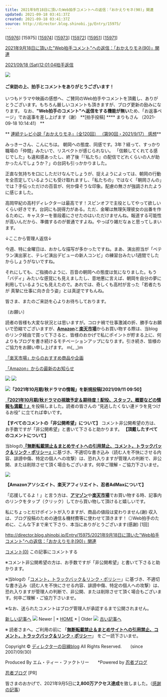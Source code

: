 ```yaml
---
title: 2021年9月18日に頂いたWeb拍手コメントへの返信：「おかえりモネ(90)」関連
updated: 2021-09-18 03:41:37Z
created: 2021-09-18 03:41:37Z
source: http://director.blog.shinobi.jp/Entry/15975/
---
```


[[15976](http://director.blog.shinobi.jp/Entry/15976/)] [15975] [[15974](http://director.blog.shinobi.jp/Entry/15974/)] [[15973](http://director.blog.shinobi.jp/Entry/15973/)] [[15972](http://director.blog.shinobi.jp/Entry/15972/)] [[15951](http://director.blog.shinobi.jp/Entry/15951/)] [[15971](http://director.blog.shinobi.jp/Entry/15971/)]

[2021年9月18日に頂いた"Web拍手コメント"への返信：「おかえりモネ(90)」関連](http://director.blog.shinobi.jp/Entry/15975/)

[2021/09/18 (Sat)12:01:04](http://director.blog.shinobi.jp/Date/20210918/)[拍手返信](http://director.blog.shinobi.jp/Category/35/)

![](http://blog.cnobi.jp/v1/blog/user/08129a6aa5c0172a4540c0e91490e391/1630404273)

#### ご来訪の上、拍手とコメントをありがとうございます！

いつもドラマや映画の感想へ、ご賛同のWeb拍手やコメントを頂戴し、ありがとうございます。もちろん厳しいコメントも頂きますが、ブログ更新の励みになります。
なお、**"Web拍手のコメント"へ返信をする機能が無い**ため、「お返事ページ」でお返事を差し上げます（謝）
**[拍手投稿] **** まりもさん （2021-09-18 10:14:41） **

**  [連続テレビ小説「おかえりモネ」〔全120回〕 （第90回・2021/9/17） 感想](http://director.blog.shinobi.jp/Entry/15971/)**

みっきーさん、こんにちは。 朝岡への態度、同感です。3年？経って、すっかり職場の「仲間」みたいで、リスペクトが感じられない。 「信頼してくれてる感じでした」も違和感あったし、終了後「『私たち』の配信でどれくらいの人が助かったんでしょうか？」の台詞も引っかかりました。

正直な気持ちを口にしただけなんでしょうが、捉えようによっては、朝岡の行動を全否定しているようにも受け取れますし、「私たちの」ではなく「朝岡さんの」では？手伝っただけの百音が、何か偉そうな印象。配慮の無さが強調されたように感じました。

高岡早紀の高村ディレクターは最高です！スピンオフで主役としてやって欲しいくらい好きです。台詞にも説得力がある。ただ、金曜は無理矢理彼女の出番を作るために、キャスターを普段着にさせたのはいただけませんね。報道する可能性が高いんだから、準備するのが普通ですよね。やっぱり雑だなぁと思ってしまいます。

↓ここから管理人返信↓

今週、特に金曜日は、おかしな描写が多かったですね。まあ、演出担当が「ベテラン演出家と、テレビ演出デビューの新人コンビ」の練習台みたい1週間でしたからしょうがないですね。

それにしても、ご指摘のように、百音の朝岡への態度は気になりました。もう「バディ」みたいな感覚にも見えましたし、意地悪に言えば、朝岡を自分の夢に利用しているようにも見えたので。あれでは、奇しくも高村が言った「若者たちが 真摯に仕事に向き合う姿」とは真逆ですもんね。

皆さま、またのご来訪を心よりお待ちしております。

〔お願い〕

読者の皆様も大変な状況とは思いますが。コロナ禍で仕事激減の折、勝手なお願いで恐縮でございますが、[**Amazon**](https://amzn.to/2vGEWIU)と[**楽天市場**](https://hb.afl.rakuten.co.jp/hgc/0b60d864.ef14bd71.0b60d865.ede5a12e/?pc=https%3A%2F%2Fwww.rakuten.co.jp%2F)からお買い物する際は、当blogのリンク経由で買って下さると、皆様のおかげで私にポイントが貯まる上に、何よりもブログを書き続けるモチベーションアップになります。引き続き、皆様のご協力をお願い申し上げます。 m(_ _)m

[「楽天市場」からのおすすめ商品や企画](https://hb.afl.rakuten.co.jp/hsc/0fccc294.f863e9af.152754ae.3f3abf23/?link_type=text&ut=eyJwYWdlIjoic2hvcCIsInR5cGUiOiJ0ZXh0IiwiY29sIjoxLCJjYXQiOiI1OCIsImJhbiI6IjQ5OTk2NiIsImFtcCI6ZmFsc2V9)

[「Amazon」からの最新のお知らせ](https://www.amazon.co.jp/ref=as_li_ss_tl?ie=UTF8&linkCode=ll2&tag=mtfacto-22&linkId=532edc049580d6f69398df7375658e4e&language=ja_JP)

[![](http://blog.cnobi.jp/v1/blog/user/08129a6aa5c0172a4540c0e91490e391/1603427123)](https://blogmura.com/profiles/10404994?p_cid=10404994)  [![](http://blog.cnobi.jp/v1/blog/user/08129a6aa5c0172a4540c0e91490e391/1446790126)](http://blog.with2.net/link.php?540343)

![](http://blog.cnobi.jp/v1/blog/user/08129a6aa5c0172a4540c0e91490e391/1631270073)**「2021年10月期/秋ドラマの情報」を新規投稿[2021/09/11 09:50】**

[**『2021年10月期/秋ドラマの視聴予定＆期待度！配役、スタッフ、概要などの情報も満載！』**](http://director.blog.shinobi.jp/Entry/15951/)を投稿しました。読者の皆さんの “見逃したくない連ドラを見つけるお役” に立てれば幸いです。

**【すべてのコメントの「非公開希望」について】**
コメント非公開希望の方は、お手数ですが「非公開希望」と書いて下さると助かります。
**【頂戴したすべてのコメントについて】**

当blogの[**『無断転載禁止＆まとめサイトへの引用禁止、コメント，トラックバック＆リンク・ポリシー』**](http://director.blog.shinobi.jp/Entry/2971/)に基づき、不適切な書き込み（読む人を不快にさせる内容、誹謗中傷、特定の個人への攻撃）は、恐れ入りますが管理人の判断で、非公開、または削除させて頂く場合もございます。何卒ご理解・ご協力下さいませ。

[![](https://blogparts.blogmura.com/parts_image/user/pv10404994.gif)](https://blogmura.com/profiles/10404994?p_cid=10404994)

**【Amazonアソシエイト、楽天アフィリエイト、忍者AdMaxについて】**

「応援してるよ！」と言う方は、[**アマゾン**](https://www.amazon.co.jp/ref=as_li_ss_tl?ie=UTF8&linkCode=ll2&tag=mtfacto-22&linkId=532edc049580d6f69398df7375658e4e&language=ja_JP)や[**楽天市場**](https://hb.afl.rakuten.co.jp/hgc/0b60d864.ef14bd71.0b60d865.ede5a12e/?pc=https%3A%2F%2Fwww.rakuten.co.jp%2F)でお買い物する時、記事内のリンクをタップ（クリック）してから買い物して頂けると嬉しいです。

私にちょっとだけポイントが入りますが、商品の値段は変わりません(謝)
収入は、ブログ投稿のための通信＆機材費等に使わせて頂きます！
◎Web拍手のために、こんな下まで来て下さり、本当にありがとうございます(感謝)
[1回]

http://director.blog.shinobi.jp/Entry/15975/2021年9月18日に頂いた"Web拍手コメント"への返信：「おかえりモネ(90)」関連

[コメント(0)](http://director.blog.shinobi.jp/Entry/15975/#comment)
この記事にコメントする

※コメント非公開希望の方は、お手数ですが「非公開希望」と書いて下さると助かります。

※当blogの「[コメント，トラックバック＆リンク・ポリシー](http://director.blog.shinobi.jp/Entry/2971/)」に基づき、不適切な書き込み（読む人を不快にさせる内容、誹謗中傷、特定の個人への攻撃）は、恐れ入りますが管理人の判断で、非公開、または削除させて頂く場合もございます。何卒ご理解・ご協力下さいませ。

※なお、送られたコメントはブログ管理人が承認するまで公開されません。

[新しい記事へ](http://director.blog.shinobi.jp/Entry/15976/)  ![](http://blog.cnobi.jp/v1/blog/user/08129a6aa5c0172a4540c0e91490e391/1582546292) Newer | * [HOME](http://director.blog.shinobi.jp/) * | Older ![](http://blog.cnobi.jp/v1/blog/user/08129a6aa5c0172a4540c0e91490e391/1582546293)  [古い記事へ](http://director.blog.shinobi.jp/Entry/15974/)

※ 読者さまへ。ご利用の前に 「**[無断転載禁止＆まとめサイトへの引用禁止、コメント，トラックバック＆リンク・ポリシー](http://director.blog.shinobi.jp/Entry/2971/)**」 をご一読下さいませ。

Copyright © [ディレクターの目線blog](http://director.blog.shinobi.jp/) All Rights Reserved.　　(since 2007/09/30)

Produced By エム・ティー・ファクトリー　　*Powered by [忍者ブログ](https://www.ninja.co.jp/blog/)

[忍者ブログ](http://www.ninja.co.jp/blog/?utm_source=blog&utm_medium=text&utm_campaign=blog_userpage_cm1) [PR]

皆さまのおかげで、2021年9月5日に**2,800万アクセス達成**を致しました。（[感謝の記事](http://director.blog.shinobi.jp/Entry/15936/)）